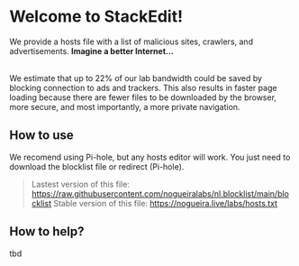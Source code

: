 # Welcome to StackEdit!
We provide a hosts file with a list of malicious sites, crawlers, and advertisements.  **Imagine a better Internet...**

<br>
	We estimate that up to 22% of our lab bandwidth could be saved by blocking connection to ads and trackers. This also results in faster page loading because there are fewer files to be downloaded by the browser, more secure, and most importantly, a more private navigation.




## How to use

We recomend using Pi-hole, but any hosts editor will work.
You just need to download the blocklist file or redirect (Pi-hole).

>Lastest version of this file: https://raw.githubusercontent.com/nogueiralabs/nl.blocklist/main/blocklist
>Stable version of this file: https://nogueira.live/labs/hosts.txt

## How to help?

tbd
